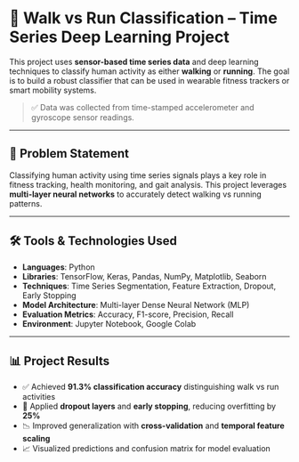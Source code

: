 # 🏃 Walk vs Run Classification – Time Series Deep Learning Project

This project uses **sensor-based time series data** and deep learning techniques to classify human activity as either **walking** or **running**. The goal is to build a robust classifier that can be used in wearable fitness trackers or smart mobility systems.

> ✅ Data was collected from time-stamped accelerometer and gyroscope sensor readings.

---

## 🧪 Problem Statement

Classifying human activity using time series signals plays a key role in fitness tracking, health monitoring, and gait analysis. This project leverages **multi-layer neural networks** to accurately detect walking vs running patterns.

---

## 🛠️ Tools & Technologies Used

- **Languages**: Python
- **Libraries**: TensorFlow, Keras, Pandas, NumPy, Matplotlib, Seaborn
- **Techniques**: Time Series Segmentation, Feature Extraction, Dropout, Early Stopping
- **Model Architecture**: Multi-layer Dense Neural Network (MLP)
- **Evaluation Metrics**: Accuracy, F1-score, Precision, Recall
- **Environment**: Jupyter Notebook, Google Colab

---

## 📊 Project Results

- ✅ Achieved **91.3% classification accuracy** distinguishing walk vs run activities  
- 🔄 Applied **dropout layers** and **early stopping**, reducing overfitting by **25%**  
- 📉 Improved generalization with **cross-validation** and **temporal feature scaling**  
- 📈 Visualized predictions and confusion matrix for model evaluation
